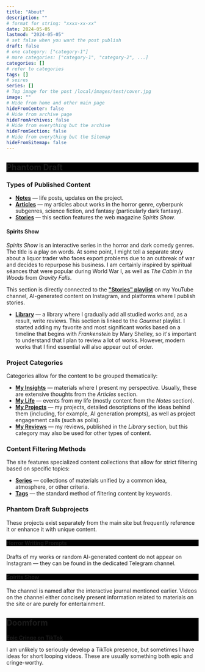 ```yaml
---
title: "About"
description: ""
# format for string: "xxxx-xx-xx"
date: 2024-05-05
lastmod: "2024-05-05"
# set false when you want the post publish
draft: false
# one category: ["category-1"]
# more categories: ["category-1", "category-2", ...]
categories: []
# refer to categories
tags: []
# seires
series: []
# Top image for the post /local/images/test/cover.jpg
image: ""
# Hide from home and other main page
hideFromCenter: false
# Hide from archive page
hideFromArchives: false
# Hide from everything but the archive
hideFromSection: false
# Hide from everything but the Sitemap
hideFromSitemap: false
---
```

<div class="castration cover p_relative atcCentral" style="background-image: linear-gradient(black, black), url(/img/cover/default.jpg); background-blend-mode: saturation; background-position-y: 30% !important;">
	<div class="t_center castration base_width p_relative">
		<h2>Phantom Draft</h2>
		<p>
			<a rel="nofollow" href="https://www.facebook.com/phantomdrafts/" target="_blank"><i class="fa fa-facebook-official" aria-hidden="true"></i></a>
		</p>
	</div>
</div>

### Types of Published Content

- <a href="/posts/" target="_blank"><strong>Notes</strong></a> — life posts, updates on the project.
- <a href="/articles/" target="_blank"><strong>Articles</strong></a> — my articles about works in the horror genre, cyberpunk subgenres, science fiction, and fantasy (particularly dark fantasy).
- <a href="/stories/" target="_blank"><strong>Stories</strong></a> — this section features the web magazine *Spirits Show*.

#### Spirits Show

*Spirits Show* is an interactive series in the horror and dark comedy genres. The title is a play on words. At some point, I might tell a separate story about a liquor trader who faces export problems due to an outbreak of war and decides to repurpose his business. I am certainly inspired by spiritual séances that were popular during World War I, as well as *The Cabin in the Woods* from *Gravity Falls*.

This section is directly connected to the <a href="https://youtube.com/playlist?list=PLRSQ_MvJCAAgpwDfSlsxjm9BasAn61rB0&si=XXDnGKBleC7qy4WO" target="_blank"><strong>"Stories" playlist</strong></a> on my YouTube channel, AI-generated content on Instagram, and platforms where I publish stories.

- <a href="/library/" target="_blank"><strong>Library</strong></a> — a library where I gradually add all studied works and, as a result, write reviews. This section is linked to the *Gourmet* playlist. I started adding my favorite and most significant works based on a timeline that begins with *Frankenstein* by Mary Shelley, so it's important to understand that I plan to review a lot of works. However, modern works that I find essential will also appear out of order.

### Project Categories

Categories allow for the content to be grouped thematically:

- <a href="/categories/my-insights/" target="_blank"><strong>My Insights</strong></a> — materials where I present my perspective. Usually, these are extensive thoughts from the *Articles* section.
- <a href="/categories/my-life/" target="_blank"><strong>My Life</strong></a> — events from my life (mostly content from the *Notes* section).
- <a href="" target="_blank"><strong>My Projects</strong></a> — my projects, detailed descriptions of the ideas behind them (including, for example, AI generation prompts), as well as project engagement calls (such as polls).
- <a href="/categories/my-reviews/" target="_blank"><strong>My Reviews</strong></a> — my reviews, published in the *Library* section, but this category may also be used for other types of content.

### Content Filtering Methods

The site features specialized content collections that allow for strict filtering based on specific topics:

- <a href="/series/" target="_blank"><strong>Series</strong></a> — collections of materials unified by a common idea, atmosphere, or other criteria.
- <a href="/tags/" target="_blank"><strong>Tags</strong></a> — the standard method of filtering content by keywords.

### Phantom Draft Subprojects

These projects exist separately from the main site but frequently reference it or enhance it with unique content.

<div class="castration cover p_relative atcCentral" style="background-image: linear-gradient(black, black), url(/images/about/horrorprom.webp); background-blend-mode: saturation; background-position-y: 30% !important;">
	<div class="t_center castration base_width p_relative">
		<h4>Horror Writing Prompts</h4>
		<p>
			<a rel="nofollow" href="https://www.instagram.com/horrorprom" target="_blank"><i class="fa fa-instagram" aria-hidden="true"></i></a>
			<a rel="nofollow" href="https://t.me/horrorprom" target="_blank"><i class="fa fa-telegram" aria-hidden="true"></i></a>
		</p>
	</div>
</div>

Drafts of my works or random AI-generated content do not appear on Instagram — they can be found in the dedicated Telegram channel.

<div class="castration cover p_relative atcCentral" style="background-image: linear-gradient(black, black), url(/images/about/horrorprom.webp); background-blend-mode: saturation; background-position-y: 30% !important;">
	<div class="t_center castration base_width p_relative">
		<h4>Spirits Show</h4>
		<p>
			<a rel="nofollow" href="https://www.youtube.com/@spirits-show" target="_blank"><i class="fa fa-youtube-play" aria-hidden="true"></i></a>
		</p>
	</div>
</div>

The channel is named after the interactive journal mentioned earlier. Videos on the channel either concisely present information related to materials on the site or are purely for entertainment.

<div class="castration cover p_relative atcCentral" style="background-image: linear-gradient(black, black), url(/images/about/doomform.webp); background-blend-mode: saturation; background-position-y: 30% !important;">
	<div class="t_center castration base_width p_relative">
		<h2>Doomform</h2>
		<p><a href="" target="_blank"><strong>Epic Cringe on TikTok</strong></a></p>
	</div>
</div>

I am unlikely to seriously develop a TikTok presence, but sometimes I have ideas for short looping videos. These are usually something both epic and cringe-worthy.
<!--more-->